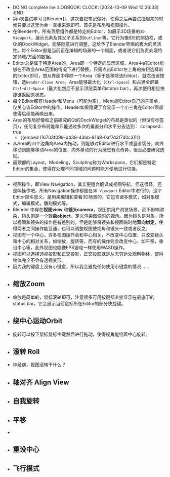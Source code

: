 - DOING complete me
  :LOGBOOK:
  CLOCK: [2024-10-09 Wed 10:36:33]
  :END:
- 第n次尝试学习 [[Blender]]，这次要把笔记做好，使得之后再尝试捡起来的时候只要以这里为单一真相来源即可。首先是布局和视图操作。
- 在Blender中，所有顶层组件都是特定的Editor，如展示3D场景的`3D Viewport`，展示元素及其父子关系的`Outliner`等，它行为像IDE的侧边栏，或Qt的DockWidget，能够随意进行调整，这给予了Blender界面的极大的灵活性。每个Editor都是当前正在编辑的场景的一个侧面，或者说它们负责处理特定领域/方面的数据。
- Editor总是属于特定Area的，Area即一个特定的显示区域，Area中的Editor能够在不改变Area范围的情况下进行替换，只需点击Editor左上角的按钮选择新的Editor即可，想从界面中移除一个Area（等于是移除该Editor），就右击该按钮，选`Header-Close Area`。Area能够最大化（`Ctrl`-`Space`）和占满全屏幕`Ctrl`-`Alt`-`Space`（最大化然后不显示顶层菜单和status bar），再次使用相应快捷键返回原状态。
- 每个Editor都有Header和Menu（可能为空），Menu是Editor自己的子菜单，仅关心该Editor中的操作。Header如果隐藏了会显示一个小三角在Editor顶部使得后续能再唤出来。
- Area的布局好像和之前研究的Qt的DockWidget的布局是类似的（但没有标签页），任何复杂布局能和只能通过多次的垂直分和水平分去达到：
  collapsed:: true
	- {{embed ((6703f099-d439-43bb-8148-0af7d3f740c3))}}
- 从Area的四个边角向Area内拖动，则能够对Editor进行水平或竖直切分，向外移动则能够移动Area的位置，向外移动的行为感觉有点奇异，但没必要研究透彻。
- 最顶部的Layout，Modeling，Sculpting称为Workspace，它们都是特定Editor的集合，使得在处理不同领域的问题时能方便地进行切换。
- ---
- 视图操作，即View Navigation，其实更适合翻译成视图导航，但这很怪，还是叫操作吧。所有Navigation操作都是在`3D Viewport` Editor中进行的，这个Editor顾名思义，是用来编辑和查看3D场景的，它包含诸多模式，如对象模式，编辑模式，雕刻模式等。
- Blender 中存在**视图view** 和**镜头camera**，视图供用户浏览场景，而不影响渲染，镜头则是一个**对象object**，定义渲染图像时的视角。因为镜头是对象，所以视图和镜头的操作是有差别的。但是能够将镜头和视图临时地**双向绑定**，使得两者之间操作能互通，也可以调整视图使视角和镜头一致或者反之。
- 视图有一个中心，许多视图操作会和中心相关，不改变中心位置，只改变镜头和中心的相对关系，如缩放，旋转等，而有的操作则会改变中心，如平移，重设中心等，此外视图也能像FPS游戏一样使用WASD操作。
- 视图可以选择透视投影和正交投影，正交投影就是从无穷远处观察物体，使得物体完全不会有透视变形。
- 因为我的键盘上没有小键盘，所以我会避免任何使用小键盘的情况……
- ## 缩放Zoom
- 缩放是简单的，鼠标滚轮即可，注意很多可用按键都直接显示在最底下的status bar，它会展示当前鼠标所在Editor的部分快捷键。
- ## 绕中心运动Orbit
- 旋转可以按下鼠标鼠标中键然后进行拖动，使得视角能绕着中心旋转。
- ## 滚转 Roll
- 神经病，视图滚转干什么？
- ## 轴对齐 Align View
- ## 自我旋转
- ## 平移
-
- ## 重设中心
- ## 飞行模式
